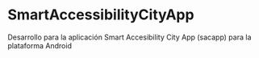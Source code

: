 # SmartAccessibilityCityApp
Desarrollo para la aplicación Smart Accesibility City App (sacapp) para la plataforma Android
